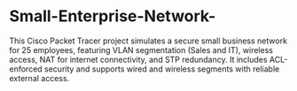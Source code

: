 # Small-Enterprise-Network-
This Cisco Packet Tracer project simulates a secure small business network for 25 employees, featuring VLAN segmentation (Sales and IT), wireless access, NAT for internet connectivity, and STP redundancy. It includes ACL-enforced security and supports wired and wireless segments with reliable external access.
